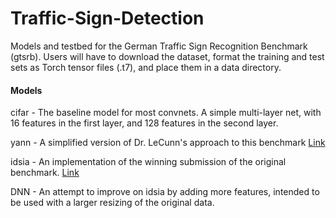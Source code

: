 # Traffic-Sign-Detection

Models and testbed for the German Traffic Sign Recognition Benchmark (gtsrb). Users will have to download the dataset, format the training and test sets as Torch tensor files (.t7), and place them in a data directory.

#### Models

cifar - The baseline model for most convnets. A simple multi-layer net, with 16 features in the first layer, and 128 features in the second layer.

yann - A simplified version of Dr. LeCunn's approach to this benchmark [Link](http://yann.lecun.com/exdb/publis/pdf/sermanet-ijcnn-11.pdf)

idsia - An implementation of the winning submission of the original benchmark. [Link](http://people.idsia.ch/~juergen/nn2012traffic.pdf)

DNN - An attempt to improve on idsia by adding more features, intended to be used with a larger resizing of the original data.
